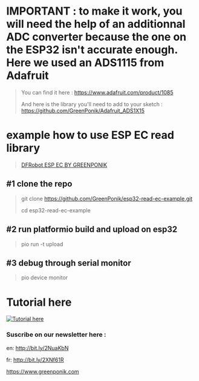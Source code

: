 # IMPORTANT : to make it work, you will need the help of an additionnal ADC converter because the one on the ESP32 isn't accurate enough. Here we used an ADS1115 from Adafruit
>You can find it here : https://www.adafruit.com/product/1085
>
>And here is the library you'll need to add to your sketch : https://github.com/GreenPonik/Adafruit_ADS1X15  

# example how to use ESP EC read library
>[DFRobot ESP EC BY GREENPONIK](https://github.com/GreenPonik/DFRobot_ESP_EC_BY_GREENPONIK)

## #1 clone the repo
> git clone https://github.com/GreenPonik/esp32-read-ec-example.git
> 
> cd esp32-read-ec-example

## #2 run platformio build and upload on esp32
> pio run -t upload

## #3 debug through serial monitor
> pio device monitor

# Tutorial here
[![Tutorial here](http://img.youtube.com/vi/n1EBzMDPI74/0.jpg)](https://www.youtube.com/watch?v=n1EBzMDPI74 "EC Meter with ESP32 and DFRobot EC module (DFR0300)")

### Suscribe on our newsletter here : 
en: http://bit.ly/2NuaKbN

fr: http://bit.ly/2XNf61R

https://www.greenponik.com